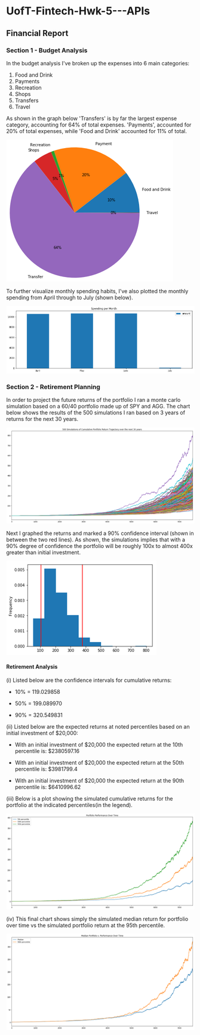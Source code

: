 # UofT-Fintech-Hwk-5---APIs

## Financial Report

### Section 1 - Budget Analysis

In the budget analysis I've broken up the expenses into 6 main categories:
1) Food and Drink
2) Payments
3) Recreation
4) Shops
5) Transfers
6) Travel

As shown in the graph below 'Transfers' is by far the largest expense category, accounting for 64% of total expenses. 'Payments', accounted for 20% of total expenses, while 'Food and Drink' accounted for 11% of total.

![](Starter_Code/Expense_Breakdown.png)

To further visualize monthly spending habits, I've also plotted the monthly spending from April through to July (shown below).

![](Starter_code/Spending_per_month.png)

### Section 2 - Retirement Planning 

In order to project the future returns of the portfolio I ran a monte carlo simulation based on a 60/40 portfolio made up of SPY and AGG. The chart below shows the results of the 500 simulations I ran based on 3 years of returns for the next 30 years.

![](Starter_code/Simulations_portfolio_returns.png)

Next I graphed the returns and marked a 90% confidence interval (shown in between the two red lines). As shown, the simulations implies that with a 90% degree of confidence the portfolio will be roughly 100x to almost 400x greater than initial investment.

![](Starter_code/Confidence_Interval.png)


#### Retirement Analysis

(i) Listed below are the confidence intervals for cumulative returns:

* 10% = 119.029858

* 50% = 199.089970

* 90% = 320.549831

(ii) Listed below are the expected returns at noted percentiles based on an initial investment of $20,000:

* With an initial investment of $20,000 the expected return at the 10th percentile is: $2380597.16

* With an initial investment of $20,000 the expected return at the 50th percentile is: $3981799.4

* With an initial investment of $20,000 the expected return at the 90th percentile is: $6410996.62



(iii) Below is a plot showing the simulated cumulative returns for the portfolio at the indicated percentiles(in the legend). 

![](Starter_code/Portfolio_performance_over_time.png)

(iv) This final chart shows simply the simulated median return for portfolio over time vs the simulated portfolio return at the 95th percentile. 

![](Starter_code/Median_Portfolio_performance_over_time.png)